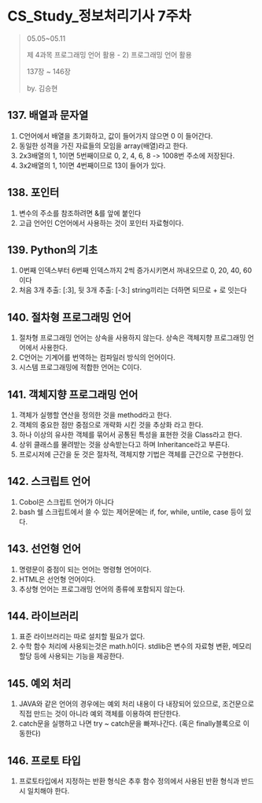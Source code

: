 # CS_Study_정보처리기사 7주차

> 05.05~05.11
>
> 제 4과목 프로그래밍 언어 활용 - 2) 프로그래밍 언어 활용
>
> 137장 ~ 146장
>
> by. 김승현



## 137. 배열과 문자열



1. C언어에서 배열을 초기화하고, 값이 들어가지 않으면 0 이 들어간다.
2. 동일한 성격을 가진 자료들의 모임을 array(배열)라고 한다.
3. 2x3배열의 1, 1이면 5번째이므로 0, 2, 4, 6, 8 -> 1008번 주소에 저장된다.
4. 3x2배열의 1, 1이면 4번째이므로 13이 들어가 있다.





## 138. 포인터



1. 변수의 주소를 참조하려면 &를 앞에 붙인다
2. 고급 언어인 C언어에서 사용하는 것이 포인터 자료형이다.





## 139. Python의 기초



1. 0번째 인덱스부터 6번째 인덱스까지 2씩 증가시키면서 꺼내오므로 0, 20, 40, 60 이다
2. 처음 3개 추출: [:3], 뒷 3개 추출: [-3:] string끼리는 더하면 되므로 + 로 잇는다





## 140. 절차형 프로그래밍 언어



1.  절차형 프로그래밍 언어는 상속을 사용하지 않는다. 상속은 객체지향 프로그래밍 언어에서 사용한다.
2. C언어는 기계어를 번역하는 컴파일러 방식의 언어이다.
3. 시스템 프로그래밍에 적합한 언어는 C이다.





## 141. 객체지향 프로그래밍 언어



1. 객체가 실행할 연산을 정의한 것을 method라고 한다.
2. 객체의 중요한 점만 중점으로 개략화 시킨 것을 추상화 라고 한다.
3. 하나 이상의 유사한 객체를 묶어서 공통된 특성을 표현한 것을 Class라고 한다.
4. 상위 클래스를 물려받는 것을 상속받는다고 하며 Inheritance라고 부른다.
5. 프로시저에 근간을 둔 것은 절차적, 객체지향 기법은 객체를 근간으로 구현한다.





## 142. 스크립트 언어



1. Cobol은 스크립트 언어가 아니다
2. bash 쉘 스크립트에서 쓸 수 있는 제어문에는 if, for, while, untile, case 등이 있다.





## 143. 선언형 언어



1. 명령문이 중점이 되는 언어는 명령형 언어이다.
2. HTML은 선언형 언어이다.
3. 추상형 언어는 프로그래밍 언어의 종류에 포함되지 않는다.





## 144. 라이브러리



1. 표준 라이브러리는 따로 설치할 필요가 없다.
2. 수학 함수 처리에 사용되는것은 math.h이다. stdlib은 변수의 자료형 변환, 메모리 할당 등에 사용되는 기능을 제공한다.





## 145. 예외 처리



1. JAVA와 같은 언어의 경우에는 예외 처리 내용이 다 내장되어 있으므로, 조건문으로 직접 만드는 것이 아니라 예외 객체를 이용하여 판단한다.
2. catch문을 실행하고 나면 try ~ catch문을 빠져나간다. (혹은 finally블록으로 이동한다)





## 146. 프로토 타입



1. 프로토타입에서 지정하는 반환 형식은 추후 함수 정의에서 사용된 반환 형식과 반드시 일치해야 한다.